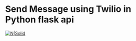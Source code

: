 # Send Message using Twilio in Python flask api
[![N|Solid](https://cdn.pixabay.com/photo/2014/07/01/15/40/balloon-381334_1280.png)](https://nodesource.com/products/nsolid)
